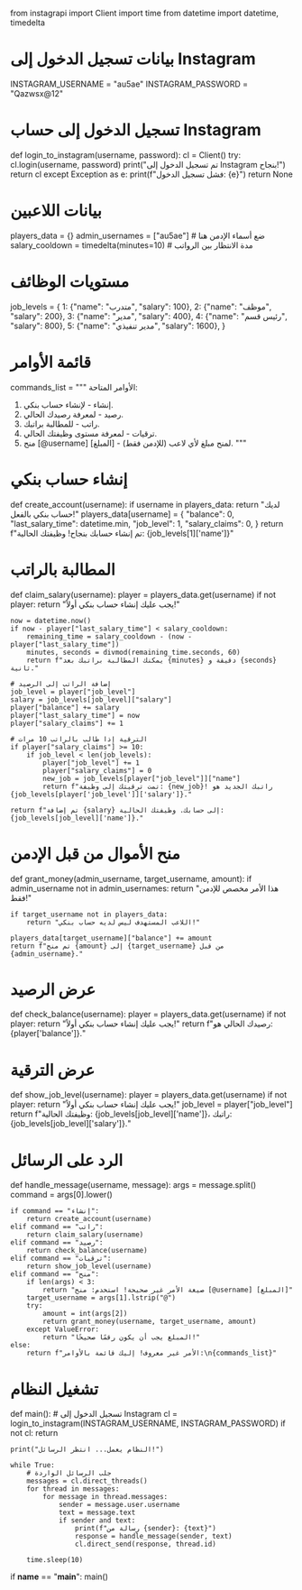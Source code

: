from instagrapi import Client
import time
from datetime import datetime, timedelta

# بيانات تسجيل الدخول إلى Instagram
INSTAGRAM_USERNAME = "au5ae"
INSTAGRAM_PASSWORD = "Qazwsx@12"

# تسجيل الدخول إلى حساب Instagram
def login_to_instagram(username, password):
    cl = Client()
    try:
        cl.login(username, password)
        print("تم تسجيل الدخول إلى Instagram بنجاح!")
        return cl
    except Exception as e:
        print(f"فشل تسجيل الدخول: {e}")
        return None

# بيانات اللاعبين
players_data = {}
admin_usernames = ["au5ae"]  # ضع أسماء الإدمن هنا
salary_cooldown = timedelta(minutes=10)  # مدة الانتظار بين الرواتب

# مستويات الوظائف
job_levels = {
    1: {"name": "متدرب", "salary": 100},
    2: {"name": "موظف", "salary": 200},
    3: {"name": "مدير", "salary": 400},
    4: {"name": "رئيس قسم", "salary": 800},
    5: {"name": "مدير تنفيذي", "salary": 1600},
}

# قائمة الأوامر
commands_list = """
الأوامر المتاحة:
1. إنشاء - لإنشاء حساب بنكي.
2. رصيد - لمعرفة رصيدك الحالي.
3. راتب - للمطالبة براتبك.
4. ترقيات - لمعرفة مستوى وظيفتك الحالي.
5. منح [@username] [المبلغ] - (للإدمن فقط) لمنح مبلغ لأي لاعب.
"""

# إنشاء حساب بنكي
def create_account(username):
    if username in players_data:
        return "لديك حساب بنكي بالفعل!"
    players_data[username] = {
        "balance": 0,
        "last_salary_time": datetime.min,
        "job_level": 1,
        "salary_claims": 0,
    }
    return f"تم إنشاء حسابك بنجاح! وظيفتك الحالية: {job_levels[1]['name']}"

# المطالبة بالراتب
def claim_salary(username):
    player = players_data.get(username)
    if not player:
        return "يجب عليك إنشاء حساب بنكي أولاً!"
    
    now = datetime.now()
    if now - player["last_salary_time"] < salary_cooldown:
        remaining_time = salary_cooldown - (now - player["last_salary_time"])
        minutes, seconds = divmod(remaining_time.seconds, 60)
        return f"يمكنك المطالبة براتبك بعد {minutes} دقيقة و {seconds} ثانية."

    # إضافة الراتب إلى الرصيد
    job_level = player["job_level"]
    salary = job_levels[job_level]["salary"]
    player["balance"] += salary
    player["last_salary_time"] = now
    player["salary_claims"] += 1

    # الترقية إذا طالب بالراتب 10 مرات
    if player["salary_claims"] >= 10:
        if job_level < len(job_levels):
            player["job_level"] += 1
            player["salary_claims"] = 0
            new_job = job_levels[player["job_level"]]["name"]
            return f"تمت ترقيتك إلى وظيفة: {new_job}! راتبك الجديد هو {job_levels[player['job_level']]['salary']}."

    return f"تم إضافة {salary} إلى حسابك. وظيفتك الحالية: {job_levels[job_level]['name']}."

# منح الأموال من قبل الإدمن
def grant_money(admin_username, target_username, amount):
    if admin_username not in admin_usernames:
        return "هذا الأمر مخصص للإدمن فقط!"
    
    if target_username not in players_data:
        return "اللاعب المستهدف ليس لديه حساب بنكي!"
    
    players_data[target_username]["balance"] += amount
    return f"تم منح {amount} إلى {target_username} من قبل {admin_username}."

# عرض الرصيد
def check_balance(username):
    player = players_data.get(username)
    if not player:
        return "يجب عليك إنشاء حساب بنكي أولاً!"
    return f"رصيدك الحالي هو: {player['balance']}."

# عرض الترقية
def show_job_level(username):
    player = players_data.get(username)
    if not player:
        return "يجب عليك إنشاء حساب بنكي أولاً!"
    job_level = player["job_level"]
    return f"وظيفتك الحالية: {job_levels[job_level]['name']}، راتبك: {job_levels[job_level]['salary']}."

# الرد على الرسائل
def handle_message(username, message):
    args = message.split()
    command = args[0].lower()
    
    if command == "إنشاء":
        return create_account(username)
    elif command == "راتب":
        return claim_salary(username)
    elif command == "رصيد":
        return check_balance(username)
    elif command == "ترقيات":
        return show_job_level(username)
    elif command == "منح":
        if len(args) < 3:
            return "صيغة الأمر غير صحيحة! استخدم: منح [@username] [المبلغ]"
        target_username = args[1].lstrip("@")
        try:
            amount = int(args[2])
            return grant_money(username, target_username, amount)
        except ValueError:
            return "المبلغ يجب أن يكون رقمًا صحيحًا!"
    else:
        return f"الأمر غير معروف! إليك قائمة بالأوامر:\n{commands_list}"

# تشغيل النظام
def main():
    # تسجيل الدخول إلى Instagram
    cl = login_to_instagram(INSTAGRAM_USERNAME, INSTAGRAM_PASSWORD)
    if not cl:
        return

    print("النظام يعمل... انتظر الرسائل!")

    while True:
        # جلب الرسائل الواردة
        messages = cl.direct_threads()
        for thread in messages:
            for message in thread.messages:
                sender = message.user.username
                text = message.text
                if sender and text:
                    print(f"رسالة من {sender}: {text}")
                    response = handle_message(sender, text)
                    cl.direct_send(response, thread.id)
        
        time.sleep(10)

if __name__ == "__main__":
    main()
